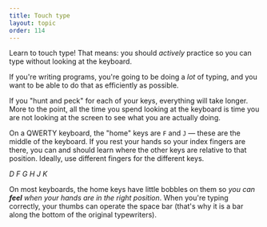 ```yaml
---
title: Touch type
layout: topic
order: 114
---
```


Learn to touch type! That means: you should _actively_ practice so you can type
without looking at the keyboard.

If you're writing programs, you're going to be doing a _lot_ of typing, and you
want to be able to do that as efficiently as possible.

If you "hunt and peck" for each of your keys, everything will take longer. More
to the point, all the time you spend looking at the keyboard is time you are not
looking at the screen to see what you are actually doing.

On a QWERTY keyboard, the "home" keys are `F` and `J` — these are the middle of
the keyboard. If you rest your hands so your index fingers are there, you can
and should learn where the other keys are relative to that position. Ideally,
use different fingers for the different keys.

<div class="center">
  <span class="faint key"><em>D</em></span>
  <span class="key"><em>F</em></span>
  <span class="faint key"><em>G</em></span>
  <span class="faint key"><em>H</em></span>
  <span class="key"><em>J</em></span>
  <span class="faint key"><em>K</em></span>
</div>


On most keyboards, the home keys have little bobbles on them so _you can
**feel** when your hands are in the right position_. When you're typing
correctly, your thumbs can operate the space bar (that's why it is a bar along
the bottom of the original typewriters).
